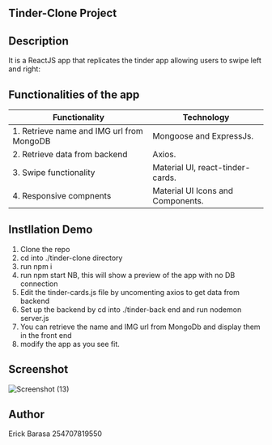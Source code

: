## Tinder-Clone Project

## Description
It is a ReactJS app that replicates the tinder app allowing users to swipe left and right:

## Functionalities of the app
Functionality                             |Technology
------------------------------------------|---------------------------------
1. Retrieve name and IMG url from MongoDB | Mongoose and ExpressJs.
2. Retrieve data from backend             | Axios.
3. Swipe functionality                    | Material UI, react-tinder-cards.
4. Responsive compnents                   | Material UI Icons and Components.

## Instllation Demo
1. Clone the repo
2. cd into ./tinder-clone directory
3. run npm i
3. run npm start
NB, this will show a preview of the app with no DB connection
4. Edit the tinder-cards.js file by uncomenting axios to get data from backend
5. Set up the backend by cd into ./tinder-back end and run nodemon server.js
6. You can retrieve the name and IMG url from MongoDb and display them in the front end
7. modify the app as you see fit.

## Screenshot
![Screenshot (13)](https://user-images.githubusercontent.com/51229609/210204189-bcb0848a-e315-4c30-a2b1-e1fc3f562e4c.png)

## Author
Erick Barasa
254707819550 
